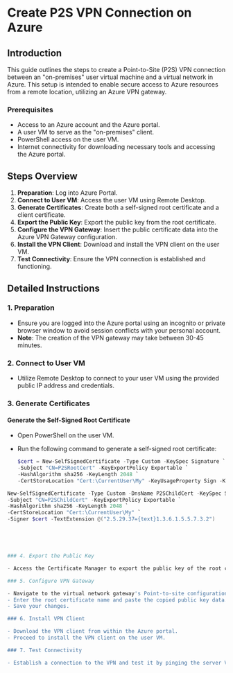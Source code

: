 # Create P2S VPN Connection on Azure

## Introduction

This guide outlines the steps to create a Point-to-Site (P2S) VPN connection between an "on-premises" user virtual machine and a virtual network in Azure. This setup is intended to enable secure access to Azure resources from a remote location, utilizing an Azure VPN gateway.

### Prerequisites

- Access to an Azure account and the Azure portal.
- A user VM to serve as the "on-premises" client.
- PowerShell access on the user VM.
- Internet connectivity for downloading necessary tools and accessing the Azure portal.

## Steps Overview

1. **Preparation**: Log into Azure Portal.
2. **Connect to User VM**: Access the user VM using Remote Desktop.
3. **Generate Certificates**: Create both a self-signed root certificate and a client certificate.
4. **Export the Public Key**: Export the public key from the root certificate.
5. **Configure the VPN Gateway**: Insert the public certificate data into the Azure VPN Gateway configuration.
6. **Install the VPN Client**: Download and install the VPN client on the user VM.
7. **Test Connectivity**: Ensure the VPN connection is established and functioning.

## Detailed Instructions

### 1. Preparation

- Ensure you are logged into the Azure portal using an incognito or private browser window to avoid session conflicts with your personal account.
- **Note**: The creation of the VPN gateway may take between 30-45 minutes.

### 2. Connect to User VM

- Utilize Remote Desktop to connect to your user VM using the provided public IP address and credentials.

### 3. Generate Certificates

#### Generate the Self-Signed Root Certificate

- Open PowerShell on the user VM.
- Run the following command to generate a self-signed root certificate:

  ```powershell
  $cert = New-SelfSignedCertificate -Type Custom -KeySpec Signature `
  -Subject "CN=P2SRootCert" -KeyExportPolicy Exportable `
  -HashAlgorithm sha256 -KeyLength 2048 `
  -CertStoreLocation "Cert:\CurrentUser\My" -KeyUsageProperty Sign -KeyUsage CertSign

  
```powershell
New-SelfSignedCertificate -Type Custom -DnsName P2SChildCert -KeySpec Signature `
-Subject "CN=P2SChildCert" -KeyExportPolicy Exportable `
-HashAlgorithm sha256 -KeyLength 2048 `
-CertStoreLocation "Cert:\CurrentUser\My" `
-Signer $cert -TextExtension @("2.5.29.37={text}1.3.6.1.5.5.7.3.2")





### 4. Export the Public Key

- Access the Certificate Manager to export the public key of the root certificate and copy its data.

### 5. Configure VPN Gateway

- Navigate to the virtual network gateway's Point-to-site configuration in the Azure portal.
- Enter the root certificate name and paste the copied public key data.
- Save your changes.

### 6. Install VPN Client

- Download the VPN client from within the Azure portal.
- Proceed to install the VPN client on the user VM.

### 7. Test Connectivity

- Establish a connection to the VPN and test it by pinging the server VM's private IP address.
